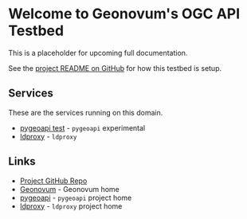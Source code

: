 # Welcome to Geonovum's OGC API Testbed

This is a placeholder for upcoming full documentation.

See the [project README on GitHub](https://github.com/Geonovum/ogc-api-testbed/blob/main/README.md) 
for how this testbed is setup.

## Services

These are the services running on this domain.

* [pygeoapi test](/pygeoapi) - `pygeoapi` experimental
* [ldproxy](/ldproxy) - `ldproxy` 

## Links

* [Project GitHub Repo](https://github.com/Geonovum/ogc-api-testbed)
* [Geonovum](https://geonovum.nl) - Geonovum home
* [pygeoapi](https://pygeoapi.io) - `pygeoapi` project home
* [ldproxy](https://github.com/interactive-instruments/ldproxy) - `ldproxy` project home
